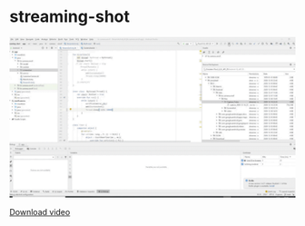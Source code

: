 # streaming-shot

![](https://github.com/cahos/streaming-shot/raw/main/StreamingShot.2020-12-14%2022_01_37.gif)

[Download video](https://github.com/cahos/streaming-shot/raw/main/StreamingShot.mp4)
